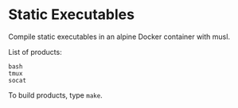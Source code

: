 # Static Executables

Compile static executables in an alpine Docker container with musl.

List of products:

    bash
    tmux
    socat

To build products, type `make`.

